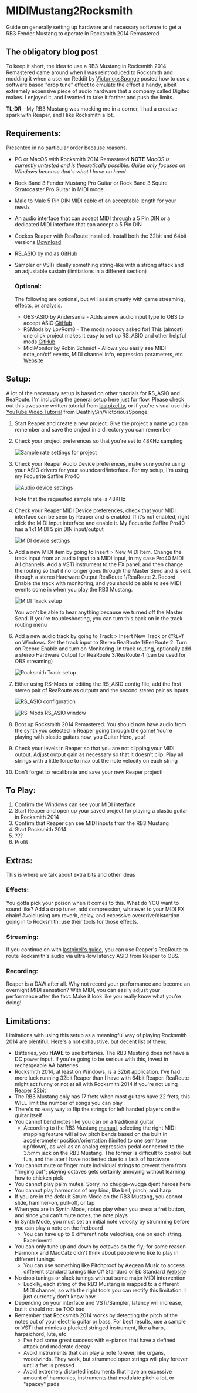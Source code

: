 # MIDIMustang2Rocksmith
Guide on generally setting up hardware and necessary software to get a RB3 Fender Mustang to operate in Rocksmith 2014 Remastered

## The obligatory blog post

To keep it short, the idea to use a RB3 Mustang in Rocksmith 2014 Remastered came around when I was reintroduced to Rocksmith and modding it when a user on Reddit by [VictoriousSponge](https://www.reddit.com/user/VictoriousSponge) posted how to use a software based "drop tune" effect to emulate the effect a handy, albeit extremely expensive piece of audio hardware that a company called Digitec makes. I enjoyed it, and I wanted to take it farther and push the limits.

**TL;DR** - My RB3 Mustang was mocking me in a corner, I had a creative spark with Reaper, and I like Rocksmith a lot.

## Requirements:
Presented in no particular order because reasons.

- PC or MacOS with Rocksmith 2014 Remastered **NOTE** <em>MacOS is currently untested and is theoretically possible. Guide only focuses on Windows because that's what I have on hand</em>
- Rock Band 3 Fender Mustang Pro Guitar or Rock Band 3 Squire Stratocaster Pro Guitar in MIDI mode
- Male to Male 5 Pin DIN MIDI cable of an acceptable length for your needs
- An audio interface that can accept MIDI through a 5 Pin DIN or a dedicated MIDI interface that can accept a 5 Pin DIN
- Cockos Reaper with ReaRoute installed. Install both the 32bit and 64bit versions [Download](https://www.reaper.fm/purchase.php)
- RS_ASIO by mdias [GitHub](https://github.com/mdias/rs_asio)
- Sampler or VSTi ideally something string-like with a strong attack and an adjustable sustain (limitations in a different section)

    ### Optional:

    The following are optional, but will assist greatly with game streaming, effects, or analysis.

    - OBS-ASIO by Andersama - Adds a new audio input type to OBS to accept ASIO [GitHub](https://github.com/Andersama/obs-asio)
    - RSMods by LovRom8 - The mods nobody asked for! This (almost) one click project makes it easy to set up RS_ASIO and other helpful mods [GitHub](https://github.com/Lovrom8/RSMods)
    - MidiMonitor by Robin Schmidt - Allows you easily see MIDI note_on/off events, MIDI channel info, expression parameters, etc [Website](https://plugins4free.com/dev/255/)

## Setup:

A lot of the necessary setup is based on other tutorials for RS_ASIO and ReaRoute. I'm including the general setup here just for flow. Please check out this awesome written tutorial from [lastpixel.tv](https://lastpixel.tv/low-latency-rocksmith-obs-streaming-with-software-effects/), or if you're visual use this [YouTube Video Tutorial](https://www.youtube.com/watch?v=gBlOokiYPUU) from DeathlySin/VictoriousSponge.

1. Start Reaper and create a new project. Give the project a name you can remember and save the project in a directory you can remember
2. Check your project preferences so that you're set to 48KHz sampling 

    ![Sample rate settings for project](/Images/projectSettings.png "File > Project Settings or Alt+Enter on Windows")

3. Check your Reaper Audio Device preferences, make sure you're using your ASIO drivers for your soundcard/interface. For my setup, I'm using my Focusrite Saffire Pro40

    ![Audio device settings](/Images/reaperPreferences_audioDevice.png "Options > Preferences or CTRL+P on Windows")    

    Note that the requested sample rate is 48KHz
4. Check your Reaper MIDI Device preferences, check that your MIDI interface can be seen by Reaper and is enabled. If it's not enabled, right click the MIDI input interface and enable it. My Focusrite Saffire Pro40 has a 1x1 MIDI 5 pin DIN input/output

    ![MIDI device settings](/Images/reaperPreferences_MIDIDevice.png "Options > Preferences or CTRL+P on Windows")

5. Add a new MIDI item by going to Insert > New MIDI Item. Change the track input from an audio input to a MIDI input, in my case Pro40 MIDI All channels. Add a VSTi instrument to the FX panel, and then change the routing so that it no longer goes through the Master Send and is sent through a stereo Hardware Output ReaRoute 1/ReaRoute 2. Record Enable the track with monitoring, and you should be able to see MIDI events come in when you play the RB3 Mustang.

    ![MIDI Track setup](/Images/reaper_track1Setup.png "Mutliple steps at once, I know. Check out lastpixel's tutorial if you need more help")

    You won't be able to hear anything because we turned off the Master Send. If you're troubleshooting, you can turn this back on in the track routing menu
6. Add a new audio track by going to Track > Insert New Track or `CTRL+T` on Windows. Set the track input to Stereo ReaRoute 1/ReaRoute 2. Turn on Record Enable and turn on Monitoring. In track routing, optionally add a stereo Hardware Output for ReaRoute 3/ReaRoute 4 (can be used for OBS streaming) 

    ![Rocksmith Track setup](/Images/reaper_track2Setup.png "Now we're getting somewhere")

7. Either using RS-Mods or editing the RS_ASIO config file, add the first stereo pair of ReaRoute as outputs and the second stereo pair as inputs

    ![RS_ASIO configuration](/Images/rsasioSettings.png "RS_ASIO is picky. It needs to saved exactly like this")

    ![RS-Mods RS_ASIO window](/Images/rsMods_rsasioSettings.png "It's all teal and stuff")

8. Boot up Rocksmith 2014 Remastered. You should now have audio from the synth you selected in Reaper going through the game! You're playing with plastic guitars now, you Guitar Hero, you!
9. Check your levels in Reaper so that you are not clipping your MIDI output. Adjust output gain as necessary so that it doesn't clip. Play all strings with a little force to max out the note velocity on each string
10. Don't forget to recalibrate and save your new Reaper project! 

## To Play:

1. Confirm the Windows can see your MIDI interface
2. Start Reaper and open up your saved project for playing a plastic guitar in Rocksmith 2014
3. Confirm that Reaper can see MIDI inputs from the RB3 Mustang
4. Start Rocksmith 2014
5. ???
6. Profit 

## Extras:

This is where we talk about extra bits and other ideas

### Effects:

   You gotta pick your poison when it comes to this. What do YOU want to sound like? Add a drop tuner, add compression, whatever to your MIDI FX chain! Avoid using any reverb, delay, and excessive overdrive/distortion going in to Rocksmith: use their tools for those effects.
### Streaming:

   If you continue on with [lastpixel's guide](https://lastpixel.tv/low-latency-rocksmith-obs-streaming-with-software-effects/), you can use Reaper's ReaRoute to route Rocksmith's audio via ultra-low latency ASIO from Reaper to OBS.
### Recording:

   Reaper is a DAW after all. Why not record your performance and become an overnight MIDI sensation? With MIDI, you can easily adjust your performance after the fact. Make it look like you really know what you're doing!

## Limitations:

Limitations with using this setup as a meaningful way of playing Rocksmith 2014 are plentiful. Here's a not exhaustive, but decent list of them:

- Batteries, you **HAVE** to use batteries. The RB3 Mustang does not have a DC power input. If you're going to be serious with this, invest in rechargeable AA batteries
- Rocksmith 2014, at least on Windows, is a 32bit application. I've had more luck running 32bit Reaper than I have with 64bit Reaper. ReaRoute might act funny or not at all with Rocksmith 2014 if you're not using Reaper 32bit
- The RB3 Mustang only has 17 frets when most guitars have 22 frets; this WILL limit the number of songs you can play
- There's no easy way to flip the strings for left handed players on the guitar itself
- You cannot bend notes like you can on a traditional guitar
    - According to the RB3 Mustang [manual](https://www.manualsdir.com/manuals/103077/rock-band-fender-mustang-pro-guitar-rock-band-3.html?page=8), selecting the right MIDI mapping feature will allow pitch bends based on the built in accelerometer position/orientation (limited to one semitone up/down), as well as an analog expression pedal connected to the 3.5mm jack on the RB3 Mustang. The former is difficult to control but fun, and the later I have not tested due to a lack of hardware
- You cannot mute or finger mute individual strings to prevent them from "ringing out"; playing octaves gets certainly annoying without learning how to chicken pick
- You cannot play palm mutes. Sorry, no chugga-wugga djent heroes here
- You cannot play harmonics of any kind, like bell, pinch, and harp
- If you are in the default Strum Mode on the RB3 Mustang, you cannot slide, hammer-on, pull-off, or tap
- When you are in Synth Mode, notes play when you press a fret button, and since you can't mute notes, the note plays
- In Synth Mode, you must set an initial note velocity by strumming before you can play a note on the fretboard
    - You can have up to 6 different note velocities, one on each string. Experiment!
- You can only tune up and down by octaves on the fly; for some reason Harmonix and MadCatz didn't think about people who like to play in different tunings
    - You can use something like Pitchproof by Aegean Music to access different standard tunings like C# Standard or Eb Standard [Website](https://aegeanmusic.com/pitchproof-specs)
- No drop tunings or slack tunings without some major MIDI intervention
    - Luckily, each string of the RB3 Mustang is mapped to a different MIDI channel, so with the right tools you can rectify this limitation: I just currently don't know how
- Depending on your interface and VSTi/Sampler, latency will increase, but it should not be TOO bad
- Remember that Rocksmith 2014 works by detecting the pitch of the notes out of your electric guitar or bass. For best results, use a sample or VSTi that mimics a plucked stringed instrument, like a harp, harpsichord, lute, etc
    - I've had some great success with e-pianos that have a defined attack and moderate decay
    - Avoid instruments that can play a note forever, like organs, woodwinds. They work, but strummed open strings will play forever until a fret is pressed
    - Avoid extremely distorted instruments that have an excessive amount of harmonics, instruments that modulate pitch a lot, or "spacey" pads

